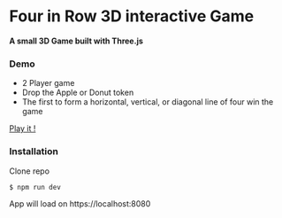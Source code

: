 # Four in Row 3D interactive Game 

**A small 3D Game built with Three.js**

### Demo

- 2 Player game
- Drop the Apple or Donut token
- The first to form a horizontal, vertical, or diagonal line of four win the game

[Play it !](https://mg-connect4.netlify.app/)

### Installation
Clone repo
```
$ npm run dev
```
App will load on https://localhost:8080
